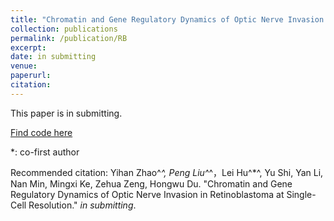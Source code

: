 ```yaml
---
title: "Chromatin and Gene Regulatory Dynamics of Optic Nerve Invasion in Retinoblastoma at Single-Cell Resolution"
collection: publications
permalink: /publication/RB
excerpt: 
date: in submitting
venue: 
paperurl: 
citation: 
---
```

This paper is in submitting.

[Find code here](https://github.com/DBinary/Retinoblastoma_analysis)

*: co-first author

Recommended citation: Yihan Zhao^*^, Peng Liu^*^，Lei Hu^*^, Yu Shi, Yan Li, Nan Min, Mingxi Ke, Zehua Zeng, Hongwu Du. "Chromatin and Gene Regulatory Dynamics of Optic Nerve Invasion in Retinoblastoma at Single-Cell Resolution." <i>in submitting</i>. 